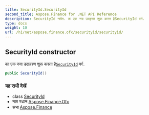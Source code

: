 ```yaml
---
title: SecurityId.SecurityId
second_title: Aspose.Finance for .NET API Reference
description: SecurityId नर्मत. क एक नय उदहरण शुरू करत हैSecurityId वर्ग.
type: docs
weight: 10
url: /hi/net/aspose.finance.ofx/securityid/securityid/
---
```

## SecurityId constructor

का एक नया उदाहरण शुरू करता है[`SecurityId`](../) वर्ग.

```csharp
public SecurityId()
```

### यह सभी देखें

* class [SecurityId](../)
* नाम स्थान [Aspose.Finance.Ofx](../../securityid/)
* सभा [Aspose.Finance](../../../)


